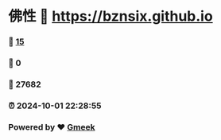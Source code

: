 # 佛性 :link: https://bznsix.github.io 
### :page_facing_up: [15](https://bznsix.github.io/tag.html) 
### :speech_balloon: 0 
### :hibiscus: 27682 
### :alarm_clock: 2024-10-01 22:28:55 
### Powered by :heart: [Gmeek](https://github.com/Meekdai/Gmeek)

